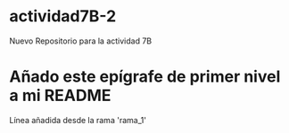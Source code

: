 # actividad7B-2
Nuevo Repositorio para la actividad 7B
# Añado este epígrafe de primer nivel a mi README
Línea añadida desde la rama 'rama_1'
